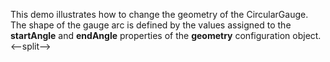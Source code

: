 This demo illustrates how to&nbsp;change the geometry of&nbsp;the CircularGauge. The shape of&nbsp;the gauge arc is&nbsp;defined by&nbsp;the values assigned to&nbsp;the **startAngle** and **endAngle** properties of&nbsp;the **geometry** configuration object.
<--split-->